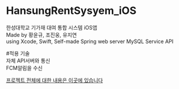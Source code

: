 # HansungRentSysyem_iOS
한성대학교 기가재 대여 통합 시스템 iOS앱  
Made by 황윤규, 조진웅, 유지연  
using Xcode, Swift, Self-made Spring web server MySQL Service API  

#적용 기술  
자체 API서버와 통신  
FCM알림을 수신  

[프로젝트 전체에 대한 내용은 이곳에 있습니다](https://dequista.tistory.com/33)
